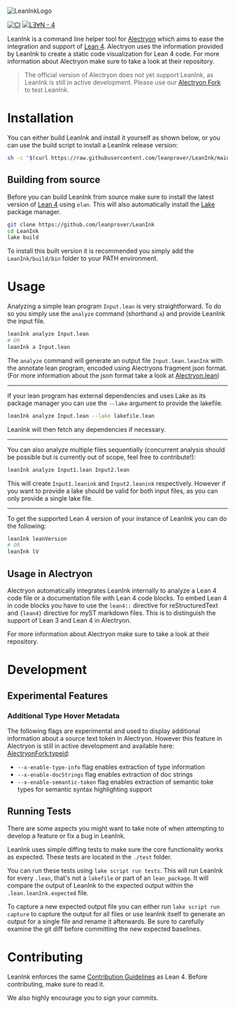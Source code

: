 ![LeanInkLogo](https://user-images.githubusercontent.com/24965150/145307859-30350f23-4f7f-4aab-a1ab-34889ad44d9a.png)

[![CI](https://github.com/leanprover/LeanInk/actions/workflows/build.yml/badge.svg)](https://github.com/insightmind/LeanInk/actions/workflows/build.yml)
[![LƎⱯN - 4](https://img.shields.io/static/v1?label=LƎⱯN&message=4&color=black)](https://github.com/leanprover/lean4)

LeanInk is a command line helper tool for [Alectryon](https://github.com/cpitclaudel/alectryon) which aims to ease the integration and support of [Lean 4](https://github.com/leanprover/lean4).
Alectryon uses the information provided by LeanInk to create a static code visualization for Lean 4 code.
For more information about Alectryon make sure to take a look at their repository.

> The official version of Alectryon does not yet support LeanInk, as LeanInk is still in active development. Please use our [Alectryon Fork](https://github.com/insightmind/alectryon/tree/lean4) to test LeanInk.

# Installation

You can either build LeanInk and install it yourself as shown below, or you can use the build script to install a LeanInk release version:

```bash
sh -c "$(curl https://raw.githubusercontent.com/leanprover/LeanInk/main/init.sh -sSf)"
```

## Building from source

Before you can build LeanInk from source make sure to install the latest version of [Lean 4](https://github.com/leanprover/lean4) using `elan`.
This will also automatically install the [Lake](https://github.com/leanprover/lake) package manager.

```bash
git clone https://github.com/leanprover/LeanInk
cd LeanInk
lake build
```

To install this built version it is recommended you simply add the `LeanInk/build/bin` folder to your PATH environment.

# Usage

Analyzing a simple lean program `Input.lean` is very straightforward. To do so you simply use the `analyze` command (shorthand `a`) and provide LeanInk the input file.

```bash
leanInk analyze Input.lean
# OR
leanInk a Input.lean
```

The `analyze` command will generate an output file `Input.lean.leanInk` with the annotate lean program, encoded using Alectryons fragment json format. (For more information about the json format take a look at [Alectryon.lean](https://github.com/leanprover/LeanInk/blob/main/LeanInk/Annotation/Alectryon.lean))

---

If your lean program has external dependencies and uses Lake as its package manager you can use the `--lake` argument to provide the lakefile.

```bash
leanInk analyze Input.lean --lake lakefile.lean
```

LeanInk will then fetch any dependencies if necessary.

---

You can also analyze multiple files sequentially (concurrent analysis should be possible but is currently out of scope, feel free to contribute!):

```bash
leanInk analyze Input1.lean Input2.lean
```

This will create `Input1.leanink` and `Input2.leanink` respectively. However if you want to provide a lake should be valid for both input files, as you can only provide a single lake file.

---

To get the supported Lean 4 version of your instance of LeanInk you can do the following:

```bash
leanInk leanVersion
# OR
leanInk lV
```

## Usage in Alectryon

Alectryon automatically integrates LeanInk internally to analyze a Lean 4 code file or a documentation file with Lean 4 code blocks.
To embed Lean 4 in code blocks you have to use the `lean4::` directive for reStructuredText and `{lean4}` directive for myST markdown files. This is to distinguish the support of Lean 3 and Lean 4 in Alectryon.

For more information about Alectryon make sure to take a look at their repository.

# Development

## Experimental Features

### Additional Type Hover Metadata
The following flags are experimental and used to display additional information about a source text token in Alectryon. However this feature in Alectryon is still in active development and available here: [AlectryonFork:typeid](https://github.com/insightmind/alectryon/tree/typeid):

- `--x-enable-type-info` flag enables extraction of type information
- `--x-enable-docStrings` flag enables extraction of doc strings
- `--x-enable-semantic-token` flag enables extraction of semantic toke types for semantic syntax highlighting support

## Running Tests
There are some aspects you might want to take note of when attempting to develop a feature or fix a bug in LeanInk.

LeanInk uses simple diffing tests to make sure the core functionality works as expected. These tests are located in the `./test` folder.

You can run these tests using `lake script run tests`. This will run LeanInk for every `.lean`, that's not a `lakefile` or part of an `lean_package`. It will compare the output of LeanInk to the expected output within the `.lean.leanInk.expected` file.

To capture a new expected output file you can either run `lake script run capture` to capture the output for all files or use leanInk itself to generate an output for a single file and rename it afterwards.  Be sure to carefully examine the git diff before committing the new expected baselines.

# Contributing

LeanInk enforces the same [Contribution Guidelines](https://github.com/leanprover/lean4/blob/master/CONTRIBUTING.md) as Lean 4. Before contributing, make sure to read it.

We also highly encourage you to sign your commits.
